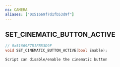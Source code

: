 ```yaml
---
ns: CAMERA
aliases: ["0x51669f7d1fb53d9f"]
---
```

## SET_CINEMATIC_BUTTON_ACTIVE

```c
// 0x51669F7D1FB53D9F
void SET_CINEMATIC_BUTTON_ACTIVE(bool Enable);
```

```
Script can disable/enable the cinematic button
```
